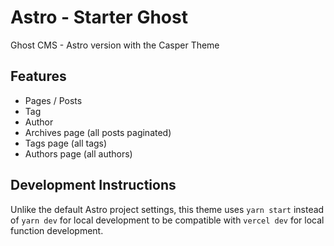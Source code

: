 # Astro - Starter Ghost

Ghost CMS - Astro version with the Casper Theme

## Features

- Pages / Posts
- Tag
- Author
- Archives page (all posts paginated)
- Tags page (all tags)
- Authors page (all authors)

## Development Instructions

Unlike the default Astro project settings, this theme uses `yarn start` instead of `yarn dev` for local development to be compatible with `vercel dev` for local function development.
